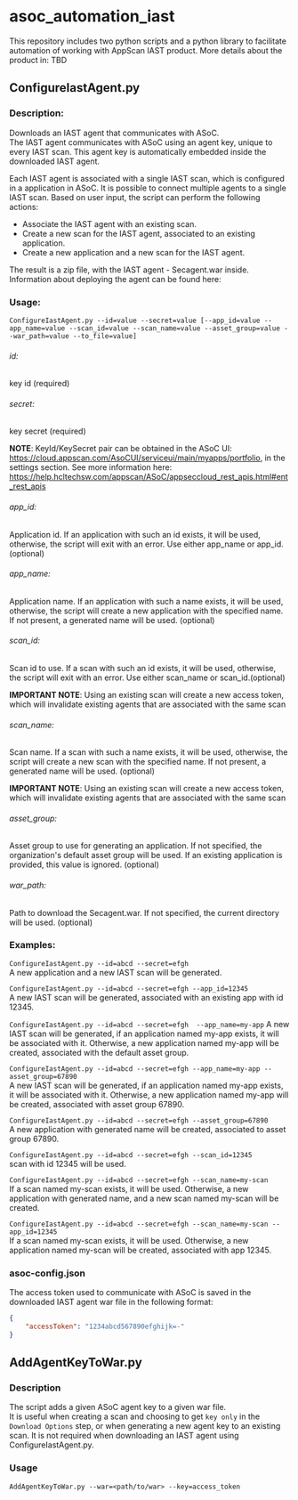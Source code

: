 # asoc_automation_iast
This repository includes two python scripts and a python library to facilitate automation of working with AppScan IAST product.
More details about the product in: TBD

## ConfigureIastAgent.py

### Description:
  Downloads an IAST agent that communicates with ASoC.  
  The IAST agent communicates with ASoC using an agent key, unique to every IAST scan.
  This agent key is automatically embedded inside the downloaded IAST agent. 
   
  Each IAST agent is associated with a single IAST scan, which is configured in a application in ASoC.
  It is possible to connect multiple agents to a single IAST scan. 
  Based on user input, the script can perform the following actions:
  * Associate the IAST agent with an existing scan.
  * Create a new scan for the IAST agent, associated to an existing application.
  * Create a new application and a new scan for the IAST agent.
  
  The result is a zip file, with the IAST agent - Secagent.war inside. Information about deploying the agent can be found here: <TBD>

### Usage: 
`ConfigureIastAgent.py --id=value --secret=value [--app_id=value --app_name=value --scan_id=value --scan_name=value --asset_group=value --war_path=value --to_file=value]`

###### id: 
key id (required)

###### secret: 
key secret (required)

**NOTE**: KeyId/KeySecret pair can be obtained in the ASoC UI: https://cloud.appscan.com/AsoCUI/serviceui/main/myapps/portfolio, in the settings section. See more information here: https://help.hcltechsw.com/appscan/ASoC/appseccloud_rest_apis.html#ent_rest_apis

###### app_id: 
Application id. If an application with such an id exists, it will be used, otherwise, the script will exit with an error. Use either app_name or app_id. (optional)

###### app_name: 
Application name. If an application with such a name exists, it will be used, otherwise, the script will create a new application with the specified name. If not present, a generated name will be used. (optional)

###### scan_id: 
Scan id to use. If a scan with such an id exists, it will be used, otherwise, the script will exit with an error. Use either scan_name or scan_id.(optional)

**IMPORTANT NOTE**: Using an existing scan will create a new access token, which will invalidate existing agents that are associated with the same scan
 
###### scan_name: 
Scan name. If a scan with such a name exists, it will be used, otherwise, the script will create a new scan with the specified name. If not present, a generated name will be used. (optional)  

**IMPORTANT NOTE**: Using an existing scan will create a new access token, which will invalidate existing agents that are associated with the same scan 

###### asset_group: 
Asset group to use for generating an application. If not specified, the organization's default asset group will be used. If an existing application is provided, this value is ignored. (optional)

###### war_path: 
Path to download the Secagent.war. If not specified, the current directory will be used. (optional)

### Examples:
```ConfigureIastAgent.py --id=abcd --secret=efgh```  
A new application and a new IAST scan will be generated.

```ConfigureIastAgent.py --id=abcd --secret=efgh --app_id=12345```  
A new IAST scan will be generated, associated with an existing app with id 12345.

```ConfigureIastAgent.py --id=abcd --secret=efgh  --app_name=my-app``` 
A new IAST scan will be generated, if an application named my-app exists, it will be associated with it. Otherwise, a new application named my-app will be created, associated with the default asset group.

```ConfigureIastAgent.py --id=abcd --secret=efgh --app_name=my-app --asset_group=67890```  
A new IAST scan will be generated, if an application named my-app exists, it will be associated with it. Otherwise, a new application named my-app will be created, associated with asset group 67890.

```ConfigureIastAgent.py --id=abcd --secret=efgh --asset_group=67890```  
A new application with generated name will be created, associated to asset group 67890.

```ConfigureIastAgent.py --id=abcd --secret=efgh --scan_id=12345```  
scan with id 12345 will be used. 

```ConfigureIastAgent.py --id=abcd --secret=efgh --scan_name=my-scan```  
If a scan named my-scan exists, it will be used. Otherwise, a new application with generated name, and a new scan named my-scan will be created.

```ConfigureIastAgent.py --id=abcd --secret=efgh --scan_name=my-scan --app_id=12345```  
If a scan named my-scan exists, it will be used. Otherwise, a new application named my-scan will be created, associated with app 12345.


### asoc-config.json
The access token used to communicate with ASoC is saved in the downloaded IAST agent war file in the following format:
```json
{
    "accessToken": "1234abcd567890efghijk=-"
}
```

## AddAgentKeyToWar.py

### Description
The script adds a given ASoC agent key to a given war file.  
It is useful when creating a scan and choosing to get `key only` in the `Download Options` step, or when generating a new agent key to an existing scan.
It is not required when downloading an IAST agent using ConfigureIastAgent.py. 


### Usage
`AddAgentKeyToWar.py --war=<path/to/war> --key=access_token`
